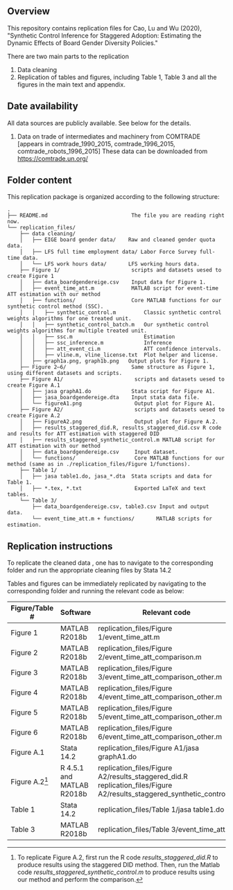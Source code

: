 ## Overview

This repository contains replication files for Cao, Lu and Wu (2020), "Synthetic Control Inference for Staggered Adoption: Estimating the Dynamic Effects of Board Gender Diversity Policies."

There are two main parts to the replication

1.  Data cleaning
2.  Replication of tables and figures, including Table 1, Table 3 and all the figures in the main text and appendix.

## Date availability

All data sources are publicly available. See below for the details.

1.  Data on trade of intermediates and machinery from COMTRADE \[appears in comtrade_1990_2015, comtrade_1996_2015, comtrade_robots_1996_2015\] These data can be downloaded from <https://comtrade.un.org/>

## Folder content

This replication package is organized according to the following structure:

```         
.
├── README.md                           The file you are reading right now.
└── replication_files/
    ├── data cleaning/                  
    │   ├── EIGE board gender data/    Raw and cleaned gender quota data.
    │   ├── LFS full time employment data/ Labor Force Survey full-time data.
    │   └── LFS work hours data/       LFS working hours data.
    ├── Figure 1/                       scripts and datasets uesed to create Figure 1
    │   ├── data_boardgendereige.csv    Input data for Figure 1.
    │   ├── event_time_att.m            MATLAB script for event-time ATT estimation with our method
    │   ├── functions/                  Core MATLAB functions for our synthetic control method (SSC).
    │   │   ├── synthetic_control.m         Classic synthetic control weights algorithms for one treated unit.
    │   │   ├── synthetic_control_batch.m   Our synthetic control weights algorithms for multiple treated unit.
    │   │   ├── ssc.m                       Estimation
    │   │   ├── ssc_inference.m             Inference
    │   │   ├── att_event_ci.m              ATT confidence intervals.
    │   │   ├── vline.m, vline_license.txt  Plot helper and license.
    │   ├── graph1a.png, graph1b.png   Output plots for Figure 1.
    ├── Figure 2–6/                     Same structure as Figure 1, using different datasets and scripts.
    ├── Figure A1/                       scripts and datasets uesed to create Figure A.1
    │   ├── jasa graphA1.do             Stata script for Figure A1.
    │   ├── jasa_boardgendereige.dta    Input stata data file.
    │   └── figureA1.png                 Output plot for Figure A1.
    ├── Figure A2/                       scripts and datasets uesed to create Figure A.2
    │   ├── FigureA2.png                 Output plot for Figure A.2.
    │   ├── results_staggered_did.R, results_staggered_did.csv R code and results for ATT estimation with staggered DID
    │   ├── results_staggered_synthetic_control.m MATLAB script for ATT estimation with our method
    │   ├── data_boardgendereige.csv     Input dataset.
    │   └── functions/                   Core MATLAB functions for our method (same as in ./replication_files/Figure 1/functions).
    ├── Table 1/                         
    │   ├── jasa table1.do, jasa_*.dta  Stata scripts and data for Table 1.
    │   ├── *.tex, *.txt                 Exported LaTeX and text tables.
    └── Table 3/                         
        ├── data_boardgendereige.csv, table3.csv Input and output data.
        └── event_time_att.m + functions/       MATLAB scripts for estimation.

```

## Replication instructions

To replicate the cleaned data , one has to navigate to the corresponding folder and run the appropriate cleaning files by Stata 14.2

Tables and figures can be immediately replicated by navigating to the corresponding folder and running the relevant code as below:

| Figure/Table # | Software                  | Relevant code                                                     |
|----------------|---------------------------|-------------------------------------------------------------------|
| Figure 1       | MATLAB R2018b             | replication_files/Figure 1/event_time_att.m                     |
| Figure 2       | MATLAB R2018b             | replication_files/Figure 2/event_time_att_comparison.m          |
| Figure 3       | MATLAB R2018b             | replication_files/Figure 3/event_time_att_comparison_other.m    |
| Figure 4       | MATLAB R2018b             | replication_files/Figure 4/event_time_att_comparison_other.m    |
| Figure 5       | MATLAB R2018b             | replication_files/Figure 5/event_time_att_comparison_other.m    |
| Figure 6       | MATLAB R2018b             | replication_files/Figure 6/event_time_att_comparison_other.m    |
| Figure A.1     | Stata 14.2                | replication_files/Figure A1/jasa graphA1.do                     |
| Figure A.2[^*] | R 4.5.1 and MATLAB R2018b | replication_files/Figure A2/results_staggered_did.R <br> replication_files/Figure A2/results_staggered_synthetic_control.m |
| Table 1        | Stata 14.2                | replication_files/Table 1/jasa table1.do                        |
| Table 3        | MATLAB R2018b             | replication_files/Table 3/event_time_att.m                      |


[^*]: To replicate Figure A.2, first run the R code *results_staggered_did.R* to produce results using the staggered DID method. Then, run the Matlab code *results_staggered_synthetic_control.m* to produce results using our method and perform the comparison.
